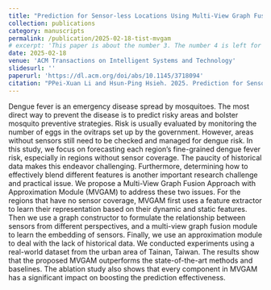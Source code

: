 ```yaml
---
title: "Prediction for Sensor-less Locations Using Multi-View Graph Fusion Approach with Approximation Module: A Case Study on Dengue Fever Risk Sensor"
collection: publications
category: manuscripts
permalink: /publication/2025-02-18-tist-mvgam
# excerpt: 'This paper is about the number 3. The number 4 is left for future work.'
date: 2025-02-18
venue: 'ACM Transactions on Intelligent Systems and Technology'
slidesurl: ''
paperurl: 'https://dl.acm.org/doi/abs/10.1145/3718094'
citation: "PPei-Xuan Li and Hsun-Ping Hsieh. 2025. Prediction for Sensor-less Locations Using Multi-View Graph Fusion Approach with Approximation Module: A Case Study on Dengue Fever Risk Sensor. ACM Trans. Intell. Syst. Technol. Just Accepted (February 2025). https://doi.org/10.1145/3718094"
---
```


Dengue fever is an emergency disease spread by mosquitoes. The most direct way to prevent the disease is to predict risky areas and bolster mosquito preventive strategies. Risk is usually evaluated by monitoring the number of eggs in the ovitraps set up by the government. However, areas without sensors still need to be checked and managed for dengue risk. In this study, we focus on forecasting each region’s fine-grained dengue fever risk, especially in regions without sensor coverage. The paucity of historical data makes this endeavor challenging. Furthermore, determining how to effectively blend different features is another important research challenge and practical issue. We propose a Multi-View Graph Fusion Approach with Approximation Module (MVGAM) to address these two issues. For the regions that have no sensor coverage, MVGAM first uses a feature extractor to learn their representation based on their dynamic and static features. Then we use a graph constructor to formulate the relationship between sensors from different perspectives, and a multi-view graph fusion module to learn the embedding of sensors. Finally, we use an approximation module to deal with the lack of historical data. We conducted experiments using a real-world dataset from the urban area of Tainan, Taiwan. The results show that the proposed MVGAM outperforms the state-of-the-art methods and baselines. The ablation study also shows that every component in MVGAM has a significant impact on boosting the prediction effectiveness.
